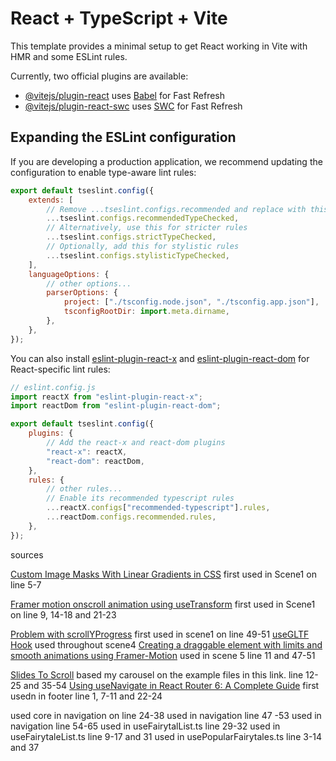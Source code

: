 # React + TypeScript + Vite

This template provides a minimal setup to get React working in Vite with HMR and some ESLint rules.

Currently, two official plugins are available:

- [@vitejs/plugin-react](https://github.com/vitejs/vite-plugin-react/blob/main/packages/plugin-react) uses [Babel](https://babeljs.io/) for Fast Refresh
- [@vitejs/plugin-react-swc](https://github.com/vitejs/vite-plugin-react/blob/main/packages/plugin-react-swc) uses [SWC](https://swc.rs/) for Fast Refresh

## Expanding the ESLint configuration

If you are developing a production application, we recommend updating the configuration to enable type-aware lint rules:

```js
export default tseslint.config({
	extends: [
		// Remove ...tseslint.configs.recommended and replace with this
		...tseslint.configs.recommendedTypeChecked,
		// Alternatively, use this for stricter rules
		...tseslint.configs.strictTypeChecked,
		// Optionally, add this for stylistic rules
		...tseslint.configs.stylisticTypeChecked,
	],
	languageOptions: {
		// other options...
		parserOptions: {
			project: ["./tsconfig.node.json", "./tsconfig.app.json"],
			tsconfigRootDir: import.meta.dirname,
		},
	},
});
```

You can also install [eslint-plugin-react-x](https://github.com/Rel1cx/eslint-react/tree/main/packages/plugins/eslint-plugin-react-x) and [eslint-plugin-react-dom](https://github.com/Rel1cx/eslint-react/tree/main/packages/plugins/eslint-plugin-react-dom) for React-specific lint rules:

```js
// eslint.config.js
import reactX from "eslint-plugin-react-x";
import reactDom from "eslint-plugin-react-dom";

export default tseslint.config({
	plugins: {
		// Add the react-x and react-dom plugins
		"react-x": reactX,
		"react-dom": reactDom,
	},
	rules: {
		// other rules...
		// Enable its recommended typescript rules
		...reactX.configs["recommended-typescript"].rules,
		...reactDom.configs.recommended.rules,
	},
});
```

sources

[Custom Image Masks With Linear Gradients in CSS](https://www.digitalocean.com/community/tutorials/css-masking-with-mask-image) first used in Scene1 on line 5-7

[Framer motion onscroll animation using useTransform](https://stackoverflow.com/questions/77332097/framer-motion-onscroll-animation-using-usetransform) first used in Scene1 on line 9, 14-18 and 21-23

[Problem with scrollYProgress](https://www.framer.community/c/developers/problem-with-scrollyprogress#comment_wrapper_31225038) first used in scene1 on line 49-51
[useGLTF Hook](https://sbcode.net/react-three-fiber/use-gltf/) used throughout scene4
[Creating a draggable element with limits and smooth animations using Framer-Motion](https://dev.to/ayka_code/creating-a-draggable-element-with-limits-and-smooth-animations-using-framer-motion-2cki) used in scene 5 line 11 and 47-51

[Slides To Scroll](https://codesandbox.io/p/sandbox/4r8kh8?file=%2Fsrc%2Fjs%2FEmblaCarousel.tsx%3A10%2C1) based my carousel on the example files in this link. line 12-25 and 35-54
[Using useNavigate in React Router 6: A Complete Guide](https://medium.com/@bobjunior542/using-usenavigate-in-react-router-6-a-complete-guide-46f51403f430) first usedn in footer line 1, 7-11 and 22-24

[](https://coreui.io/blog/how-to-detect-a-click-outside-of-a-react-component/#:~:text=To%20detect%20clicks%20outside%20a,event%20occurs%20outside%20its%20boundaries.) used core in navigation on line 24-38
[](https://blog.logrocket.com/url-state-usesearchparams/) used in navigation line 47 -53
[](https://www.dhiwise.com/blog/design-converter/a-complete-guide-to-setsearchparams-in-react-router) used in navigation line 54-65
[](https://www.geeksforgeeks.org/how-to-modify-an-objects-property-in-an-array-of-objects-in-javascript/) used in useFairytalList.ts line 29-32
[](https://dev.to/k_penguin_sato/use-lookup-tables-for-cleaning-up-your-js-ts-code-9gk) used in useFairytaleList.ts line 9-17 and 31
[](https://coureywong.medium.com/how-to-shuffle-an-array-of-items-in-javascript-39b9efe4b567) used in usePopularFairytales.ts line 3-14 and 37